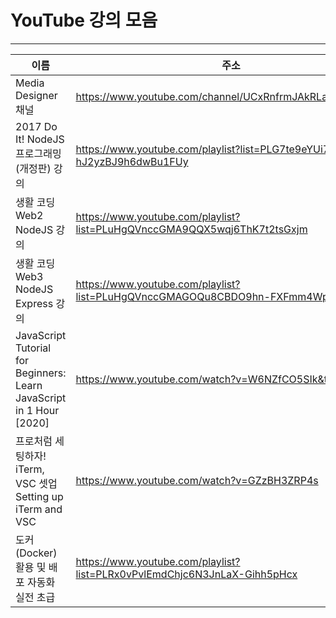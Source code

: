 # YouTube 강의 모음
* * *   

|이름|주소|비고|
|---|---------------------|-----|
|Media Designer 채널|https://www.youtube.com/channel/UCxRnfrmJAkRLarzeBJETB5g|디자인|
|2017 Do It! NodeJS 프로그래밍 (개정판) 강의|https://www.youtube.com/playlist?list=PLG7te9eYUi7tHH-hJ2yzBJ9h6dwBu1FUy|NodeJS|
|생활 코딩 Web2 NodeJS 강의|https://www.youtube.com/playlist?list=PLuHgQVnccGMA9QQX5wqj6ThK7t2tsGxjm|NodeJS|
|생활 코딩 Web3 NodeJS Express 강의|https://www.youtube.com/playlist?list=PLuHgQVnccGMAGOQu8CBDO9hn-FXFmm4Wp|NodeJS|
|JavaScript Tutorial for Beginners: Learn JavaScript in 1 Hour [2020]|https://www.youtube.com/watch?v=W6NZfCO5SIk&t=1203s|Javascript|
|프로처럼 세팅하자! iTerm, VSC 셋업 Setting up iTerm and VSC|https://www.youtube.com/watch?v=GZzBH3ZRP4s|개발툴|
|도커(Docker) 활용 및 배포 자동화 실전 초급|https://www.youtube.com/playlist?list=PLRx0vPvlEmdChjc6N3JnLaX-Gihh5pHcx|Docker,배포|